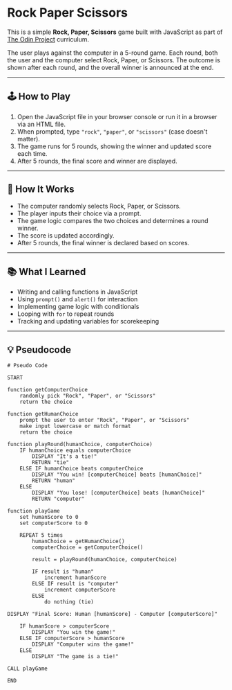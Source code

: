 # Rock Paper Scissors

This is a simple **Rock, Paper, Scissors** game built with JavaScript as part of [The Odin Project](https://www.theodinproject.com/) curriculum.

The user plays against the computer in a 5-round game. Each round, both the user and the computer select Rock, Paper, or Scissors. The outcome is shown after each round, and the overall winner is announced at the end.

---

## 🕹️ How to Play

1. Open the JavaScript file in your browser console or run it in a browser via an HTML file.
2. When prompted, type `"rock"`, `"paper"`, or `"scissors"` (case doesn't matter).
3. The game runs for 5 rounds, showing the winner and updated score each time.
4. After 5 rounds, the final score and winner are displayed.

---

## 🔧 How It Works

- The computer randomly selects Rock, Paper, or Scissors.
- The player inputs their choice via a prompt.
- The game logic compares the two choices and determines a round winner.
- The score is updated accordingly.
- After 5 rounds, the final winner is declared based on scores.

---

## 📚 What I Learned

- Writing and calling functions in JavaScript
- Using `prompt()` and `alert()` for interaction
- Implementing game logic with conditionals
- Looping with `for` to repeat rounds
- Tracking and updating variables for scorekeeping

---

## 💡 Pseudocode

```text
# Pseudo Code

START

function getComputerChoice
    randomly pick "Rock", "Paper", or "Scissors"
    return the choice

function getHumanChoice
    prompt the user to enter "Rock", "Paper", or "Scissors"
    make input lowercase or match format
    return the choice

function playRound(humanChoice, computerChoice)
    IF humanChoice equals computerChoice
        DISPLAY "It's a tie!"
        RETURN "tie"
    ELSE IF humanChoice beats computerChoice
        DISPLAY "You win! [computerChoice] beats [humanChoice]"
        RETURN "human"
    ELSE
        DISPLAY "You lose! [computerChoice] beats [humanChoice]"
        RETURN "computer"

function playGame
    set humanScore to 0
    set computerScore to 0

    REPEAT 5 times
        humanChoice = getHumanChoice()
        computerChoice = getComputerChoice()

        result = playRound(humanChoice, computerChoice)

        IF result is "human"
            increment humanScore
        ELSE IF result is "computer"
            increment computerScore
        ELSE 
            do nothing (tie)

DISPLAY "Final Score: Human [humanScore] - Computer [computerScore]"

    IF humanScore > computerScore
        DISPLAY "You win the game!"
    ELSE IF computerScore > humanScore
        DISPLAY "Computer wins the game!"
    ELSE 
        DISPLAY "The game is a tie!"

CALL playGame 

END
